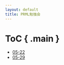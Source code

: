 ```yaml
---
layout: default
title: PRML勉強会
---
```


# ToC { .main }

* [05-22](PRML/Introduction/0522.md)
* [05-29](PRML/Introduction/0529.md)
